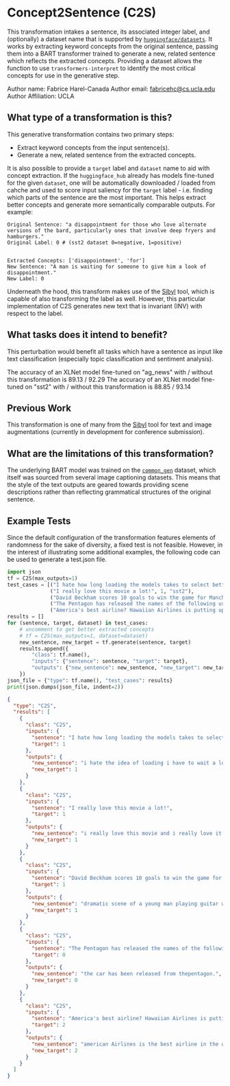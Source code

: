 # Concept2Sentence (C2S)
This transformation intakes a sentence, its associated integer label, and (optionally) a dataset name that is supported by [`huggingface/datasets`](https://huggingface.co/datasets). It works by extracting keyword concepts from the original sentence, passing them into a BART transformer trained to generate a new, related sentence which reflects the extracted concepts. Providing a dataset allows the function to use `transformers-interpret` to identify the most critical concepts for use in the generative step. 

Author name: Fabrice Harel-Canada
Author email: fabricehc@cs.ucla.edu
Author Affiliation: UCLA

## What type of a transformation is this?
This generative transformation contains two primary steps:
- Extract keyword concepts from the input sentence(s).
- Generate a new, related sentence from the extracted concepts.

It is also possible to provide a `target` label and `dataset` name to aid with concept extraction. If the `huggingface_hub` already has models fine-tuned for the given `dataset`, one will be automatically downloaded / loaded from cahche and used to score input saliency for the `target` label - i.e. finding which parts of the sentence are the most important. This helps extract better concepts and generate more semantically comparable outputs. For example:

```
Original Sentence: "a disappointment for those who love alternate versions of the bard, particularly ones that involve deep fryers and hamburgers."
Original Label: 0 # (sst2 dataset 0=negative, 1=positive)


Extracted Concepts: ['disappointment', 'for']
New Sentence: "A man is waiting for someone to give him a look of disappointment."
New Label: 0
```

Underneath the hood, this transform makes use of the [Sibyl](https://github.com/fabriceyhc/Sibyl) tool, which is capable of also transforming the label as well. However, this particular implementation of C2S generates new text that is invariant (INV) with respect to the label. 

## What tasks does it intend to benefit?
This perturbation would benefit all tasks which have a sentence as input like text classification (especially topic classification and sentiment analysis).

The accuracy of an XLNet model fine-tuned on "ag_news" with / without this transformation is 89.13 / 92.29
The accuracy of an XLNet model fine-tuned on "sst2" with / without this transformation is 88.85 / 93.14

## Previous Work
This transformation is one of many from the [Sibyl](https://github.com/fabriceyhc/Sibyl) tool for text and image augmentations (currently in development for conference submission). 

## What are the limitations of this transformation?
The underlying BART model was trained on the [`common_gen`](https://huggingface.co/datasets/common_gen) dataset, which itself was sourced from several image captioning datasets. This means that the style of the text outputs are geared towards providing scene descriptions rather than reflecting grammatical structures of the original sentence. 

## Example Tests

Since the default configuration of the transformation features elements of randomness for the sake of diversity, a fixed test is not feasible. However, in the interest of illustrating some additional examples, the following code can be used to generate a test.json file. 

```python
import json
tf = C2S(max_outputs=1)
test_cases = [("I hate how long loading the models takes to select better keyphrases.", 1, "sst2"),
              ("I really love this movie a lot!", 1, "sst2"),
              ("David Beckham scores 10 goals to win the game for Manchester United.", 1, "ag_news"),
              ("The Pentagon has released the names of the following us service members killed recently in Iraq.", 0, "ag_news"),
              ("America's best airline? Hawaiian Airlines is putting up impressive numbers, including some that really matter to travelers", 2, "ag_news"),]
results = []
for (sentence, target, dataset) in test_cases:
    # uncomment to get better extracted concepts
    # tf = C2S(max_outputs=1, dataset=dataset)
    new_sentence, new_target = tf.generate(sentence, target)
    results.append({
        "class": tf.name(),
        "inputs": {"sentence": sentence, "target": target}, 
        "outputs": {"new_sentence": new_sentence, "new_target": new_target}
    })
json_file = {"type": tf.name(), "test_cases": results}
print(json.dumps(json_file, indent=2))
```
```json
{
  "type": "C2S",
  "results": [
    {
      "class": "C2S",
      "inputs": {
        "sentence": "I hate how long loading the models takes to select better keyphrases.",
        "target": 1
      },
      "outputs": {
        "new_sentence": "i hate the idea of loading i have to wait a long time.",
        "new_target": 1
      }
    },
    {
      "class": "C2S",
      "inputs": {
        "sentence": "I really love this movie a lot!",
        "target": 1
      },
      "outputs": {
        "new_sentence": "i really love this movie and i really love it.",
        "new_target": 1
      }
    },
    {
      "class": "C2S",
      "inputs": {
        "sentence": "David Beckham scores 10 goals to win the game for Manchester United.",
        "target": 1
      },
      "outputs": {
        "new_sentence": "dramatic scene of a young man playing guitar with a young boy who is learning how to play the guitar.",
        "new_target": 1
      }
    },
    {
      "class": "C2S",
      "inputs": {
        "sentence": "The Pentagon has released the names of the following us service members killed recently in Iraq.",
        "target": 0
      },
      "outputs": {
        "new_sentence": "the car has been released from thepentagon.",
        "new_target": 0
      }
    },
    {
      "class": "C2S",
      "inputs": {
        "sentence": "America's best airline? Hawaiian Airlines is putting up impressive numbers, including some that really matter to travelers",
        "target": 2
      },
      "outputs": {
        "new_sentence": "american Airlines is the best airline in the world.",
        "new_target": 2
      }
    }
  ]
}
```